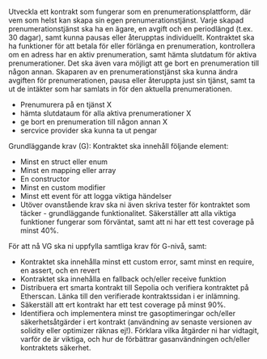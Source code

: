 Utveckla ett kontrakt som fungerar som en prenumerationsplattform, där vem som helst kan skapa sin egen prenumerationstjänst.
Varje skapad prenumerationstjänst ska ha en ägare, en avgift och en periodlängd (t.ex. 30 dagar), samt kunna pausas eller återupptas individuellt. Kontraktet ska ha funktioner för att betala för eller förlänga en prenumeration, kontrollera om en adress har en aktiv prenumeration, samt hämta slutdatum för aktiva prenumerationer. Det ska även vara möjligt att ge bort en prenumeration till någon annan. Skaparen av en prenumerationstjänst ska kunna ändra avgiften för prenumerationen, pausa eller återuppta just sin tjänst, samt ta ut de intäkter som har samlats in för den aktuella prenumerationen.

- Prenumurera på en tjänst X
- hämta slutdataum för alla aktiva prenumerationer X
- ge bort en prenumeration till någon annan X
- sercvice provider ska kunna ta ut pengar

Grundläggande krav (G):
Kontraktet ska innehåll följande element:

- Minst en struct eller enum
- Minst en mapping eller array
- En constructor
- Minst en custom modifier
- Minst ett event för att logga viktiga händelser
- Utöver ovanstående krav ska ni även skriva tester för kontraktet som täcker - grundläggande funktionalitet. Säkerställer att alla viktiga funktioner fungerar som förväntat, samt att ni har ett test coverage på minst 40%.

För att nå VG ska ni uppfylla samtliga krav för G-nivå, samt:

- Kontraktet ska innehålla minst ett custom error, samt minst en require, en assert, och en revert
- Kontraktet ska innehålla en fallback och/eller receive funktion
- Distribuera ert smarta kontrakt till Sepolia och verifiera kontraktet på Etherscan. Länka till den verifierade kontraktssidan i er inlämning.
- Säkerställ att ert kontrakt har ett test coverage på minst 90%.
- Identifiera och implementera minst tre gasoptimeringar och/eller säkerhetsåtgärder i ert kontrakt (användning av senaste versionen av solidity eller optimizer räknas ej!). Förklara vilka åtgärder ni har vidtagit, varför de är viktiga, och hur de förbättrar gasanvändningen och/eller kontraktets säkerhet.
